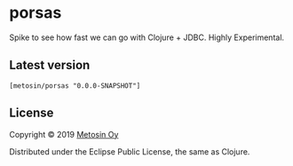 # porsas

Spike to see how fast we can go with Clojure + JDBC. Highly Experimental.

## Latest version

```
[metosin/porsas "0.0.0-SNAPSHOT"]
```

## License

Copyright © 2019 [Metosin Oy](http://www.metosin.fi)

Distributed under the Eclipse Public License, the same as Clojure.

